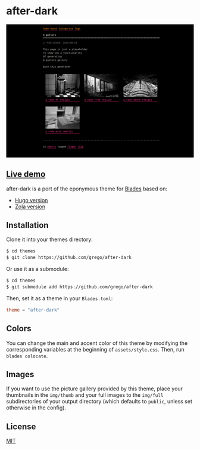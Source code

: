 # after-dark

![after-dark screenshot](screenshot.png)

## [Live demo](https://blades-after-dark.netlify.app/)

after-dark is a port of the eponymous theme for [Blades](https://github.com/grego/blades) based on:

- [Hugo version](https://git.habd.as/comfusion/after-dark)
- [Zola version](https://github.com/getzola/after-dark)


## Installation
Clone it into your themes directory:
```bash
$ cd themes
$ git clone https://github.com/grego/after-dark
```

Or use it as a submodule:
```bash
$ cd themes
$ git submodule add https://github.com/grego/after-dark 
```

Then, set it as a theme in your `Blades.toml`:
```toml
theme = "after-dark"
```

## Colors
You can change the main and accent color of this theme by modifying the corresponding variables
at the beginning of `assets/style.css`. 
Then, run `blades colocate`.

## Images
If you want to use the picture gallery provided by this theme, place your thumbnails in the
`img/thumb` and your full images to the `img/full` subdirectories of your output directory
(which defaults to `public`, unless set otherwise in the config).

## License
[MIT](LICENSE)
